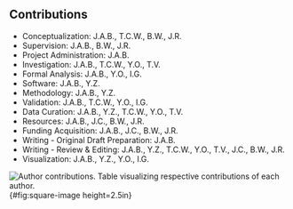 ## Contributions

* Conceptualization: J.A.B., T.C.W., B.W., J.R.
* Supervision: J.A.B., B.W., J.R.
* Project Administration: J.A.B.
* Investigation: J.A.B., T.C.W., Y.O., T.V.
* Formal Analysis: J.A.B., Y.O., I.G.
* Software: J.A.B., Y.Z.
* Methodology: J.A.B., Y.Z.
* Validation: J.A.B., T.C.W., Y.O., I.G.
* Data Curation: J.A.B., Y.Z., T.C.W., Y.O., T.V.
* Resources: J.A.B., J.C., B.W., J.R.
* Funding Acquisition: J.A.B., J.C., B.W., J.R.
* Writing - Original Draft Preparation: J.A.B.
* Writing - Review & Editing: J.A.B., Y.Z., T.C.W., Y.O., T.V., J.C., B.W., J.R.
* Visualization: J.A.B., Y.Z., Y.O., I.G.

![
**Author contributions.**
Table visualizing respective contributions of each author.
](./content/figures/contributions.png "Square image"){#fig:square-image height=2.5in}
